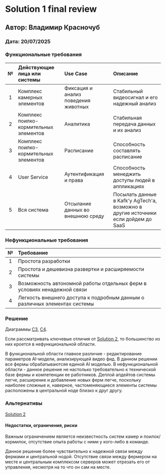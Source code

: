 # Solution 1 final review

## Автор: Владимир Красночуб

### Дата: 20/07/2025

### Функциональные требования

|**№**|**Действующие лица или системы**|**Use Case**|**Описание**|
| :-: | :- | :- | :- |
|1|Комплекс камерных элементов|Фиксация и анализ поведения животных|Стабильный видеосигнал и его надежный анализ|
|2|Комплекс поилко-кормительных элементов|Аналитика|Стабильная передача данных и их анализ|
|3|Комплекс поилко-кормительных элементов|Расписание|Способность составлять расписание|
|4|User Service|Аутентификация и права|Способность менеджить доступы людей в аппликациях|
|5|Вся система|Отсылание данных во внешнюю среду|Посылать данные в Kafk'у AgTech'а, возможно в другие источники если дойдем до SaaS|

### Нефункциональные требования

|**№**|**Требование**|
| :-: | :- |
|1|Простота разработки|
|2|Простота и дешевизна развертки и расширяемости системы|
|3|Возможность автономной работы отдельных ферм в условиях ненадежной связи|
|4|Легкость внешнего доступа к подробным данным о различных элементах системы|

### Решение

Диаграммы [C3](../../Task3/Solution1/C3.md), [C4](../../Task3/Solution1/C4.md).

Если рассматривать ключевые отличия от [Solution 2](../Solution2/ADR.md), то большинство из них кроется в нефункциональной области.

В функциональной области главное различие - редактирование параметров AI-модели, анализирующей видео фид. В данном решении все фермы обрабатываютсяя единой AI моделью.
В нефункциональной области - данное решение не настолько требовательно к технической базе фермы и компетенции ее работников. Деплой апдейтов системы легче, расширение и добавление новых ферм легче, поскольку наиболее сложные и, наверное, частоменяющиеся элементы системы расположены в центральной ноде близко к друг другу.

### Альтернативы

[Solution 2](../Solution2/ADR.md)

#### Недостатки, ограничения, риски

Важным ограничением является неизвестность систем камер и поилок/кормилок, отсутствие опыта работы с ними у кого-либо в команде.

Данное решение более чувствительно к надежной связи между фермами и центральной нодой. Отсутствие связи между фермером на месте и центральным комплексом серверов может отрезать его от управления, несмотря на то что он сам на месте.
